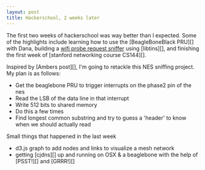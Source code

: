 ```yaml
---
layout: post
title: Hackerschool, 2 weeks later
---
```


The first two weeks of hackerschool was way better than I expected.
Some of the highlights include learning how to use the [BeagleBoneBlack PRU][] with Dana, building a [wifi probe request sniffer]() using [libtins][], and finishing the first week of [stanford networking course CS144][].

Inspired by [Ambers post][], I'm going to retackle this NES sniffing project. My plan is as follows:

  * Get the beaglebone PRU to trigger interrupts on the phase2 pin of the nes
  * Read the LSB of the data line in that interrupt
  * Write 512 bits to shared memory
  * Do this a few times
  * Find longest common substring and try to guess a 'header' to know when we should actually read

Small things that happened in the last week
  * d3.js graph to add nodes and links to visualize a mesh network
  * getting [cjdns][] up and running on OSX & a beaglebone with the help of [PSST!][] and [GRRR!][]
